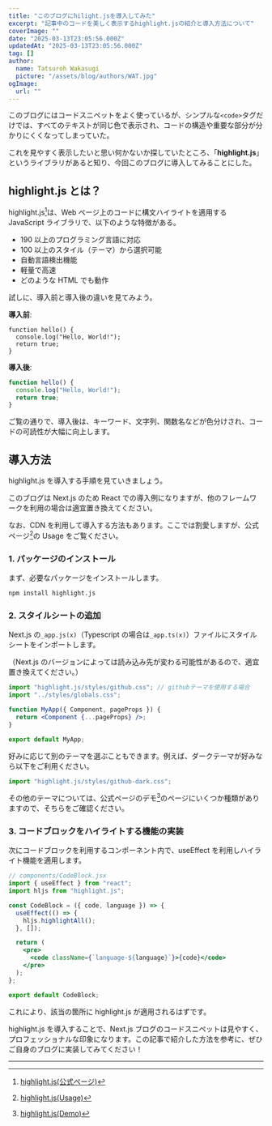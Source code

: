 ```yaml
---
title: "このブログにhilight.jsを導入してみた"
excerpt: "記事中のコードを美しく表示するhighlight.jsの紹介と導入方法について"
coverImage: ""
date: "2025-03-13T23:05:56.000Z"
updatedAt: "2025-03-13T23:05:56.000Z"
tag: []
author:
  name: Tatsuroh Wakasugi
  picture: "/assets/blog/authors/WAT.jpg"
ogImage:
  url: ""
---
```


このブログにはコードスニペットをよく使っているが、シンプルな`<code>`タグだけでは、すべてのテキストが同じ色で表示され、コードの構造や重要な部分が分かりにくくなってしまっていた。

これを見やすく表示したいと思い何かないか探していたところ、「**highlight.js**」というライブラリがあると知り、今回このブログに導入してみることにした。

## highlight.js とは？

highlight.js[^1]は、Web ページ上のコードに構文ハイライトを適用する JavaScript ライブラリで、以下のような特徴がある。

- 190 以上のプログラミング言語に対応
- 100 以上のスタイル（テーマ）から選択可能
- 自動言語検出機能
- 軽量で高速
- どのような HTML でも動作

試しに、導入前と導入後の違いを見てみよう。

**導入前**:

```plaintext
function hello() {
  console.log("Hello, World!");
  return true;
}
```

**導入後**:

```jsx
function hello() {
  console.log("Hello, World!");
  return true;
}
```

ご覧の通りで、導入後は、キーワード、文字列、関数名などが色分けされ、コードの可読性が大幅に向上します。

## 導入方法

highlight.js を導入する手順を見ていきましょう。

このブログは Next.js のため React での導入例になりますが、他のフレームワークを利用の場合は適宜置き換えてください。

なお、CDN を利用して導入する方法もあります。ここでは割愛しますが、公式ページ[^2]の Usage をご覧ください。

### 1. パッケージのインストール

まず、必要なパッケージをインストールします。

```bash
npm install highlight.js
```

### 2. スタイルシートの追加

Next.js の`_app.js(x)`（Typescript の場合は`_app.ts(x)`）ファイルにスタイルシートをインポートします。

（Next.js のバージョンによっては読み込み先が変わる可能性があるので、適宜置き換えてください。）

```jsx
import "highlight.js/styles/github.css"; // githubテーマを使用する場合
import "../styles/globals.css";

function MyApp({ Component, pageProps }) {
  return <Component {...pageProps} />;
}

export default MyApp;
```

好みに応じて別のテーマを選ぶこともできます。例えば、ダークテーマが好みなら以下をご利用ください。

```jsx
import "highlight.js/styles/github-dark.css";
```

その他のテーマについては、公式ページのデモ[^3]のページにいくつか種類がありますので、そちらをご確認ください。

### 3. コードブロックをハイライトする機能の実装

次にコードブロックを利用するコンポーネント内で、useEffect を利用しハイライト機能を適用します。

```jsx
// components/CodeBlock.jsx
import { useEffect } from "react";
import hljs from "highlight.js";

const CodeBlock = ({ code, language }) => {
  useEffect(() => {
    hljs.highlightAll();
  }, []);

  return (
    <pre>
      <code className={`language-${language}`}>{code}</code>
    </pre>
  );
};

export default CodeBlock;
```

これにより、該当の箇所に highlight.js が適用されるはずです。

highlight.js を導入することで、Next.js ブログのコードスニペットは見やすく、プロフェッショナルな印象になります。この記事で紹介した方法を参考に、ぜひご自身のブログに実装してみてください！

---

[^1]: [highlight.js(公式ページ)](<[https://highlightjs.org](https://highlightjs.org/)>)
[^2]: [highlight.js(Usage)](https://highlightjs.org/#usage)
[^3]: [highlight.js(Demo)](https://highlightjs.org/demo)
